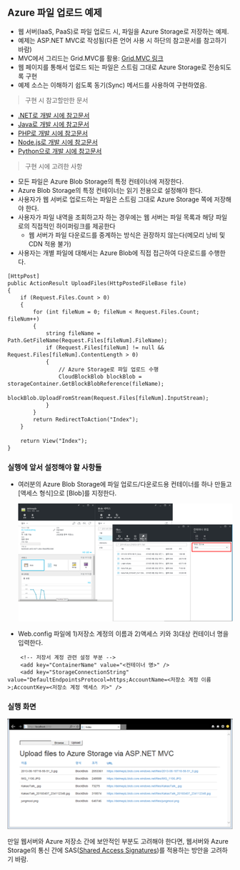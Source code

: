 ﻿## Azure 파일 업로드 예제

* 웹 서버(IaaS, PaaS)로 파일 업로드 시, 파일을 Azure Storage로 저장하는 예제.
* 예제는 ASP.NET MVC로 작성됨(다른 언어 사용 시 하단의 참고문서를 참고하기 바람)
* MVC에서 그리드는 Grid.MVC를 활용: [Grid.MVC 링크](https://gridmvc.codeplex.com/)
* 웹 페이지를 통해서 업로드 되는 파일은 스트림 그대로 Azure Storage로 전송되도록 구현
* 예제 소스는 이해하기 쉽도록 동기(Sync) 메서드를 사용하여 구현하였음.

> 구현 시 참고할만한 문서
- [.NET로 개발 시에 참고문서](https://azure.microsoft.com/en-us/documentation/articles/storage-dotnet-how-to-use-blobs/)
- [Java로 개발 시에 참고문서](https://azure.microsoft.com/en-us/documentation/articles/storage-java-how-to-use-blob-storage/)
- [PHP로 개발 시에 참고문서](https://azure.microsoft.com/en-us/documentation/articles/storage-php-how-to-use-blobs/)
- [Node.js로 개발 시에 참고문서](https://azure.microsoft.com/en-us/documentation/articles/storage-nodejs-how-to-use-blob-storage/)
- [Python으로 개발 시에 참고문서](https://azure.microsoft.com/en-us/documentation/articles/storage-python-how-to-use-blob-storage/)


>구현 시에 고려한 사항
- 모든 파일은 Azure Blob Storage의 특정 컨테이너에 저장한다.
- Azure Blob Storage의 특정 컨테이너는 읽기 전용으로 설정해야 한다.
- 사용자가 웹 서버로 업로드하는 파일은 스트림 그대로 Azure Storage 쪽에 저장해야 한다.
- 사용자가 파일 내역을 조회하고자 하는 경우에는 웹 서버는 파일 목록과 해당 파일로의 직접적인 하이퍼링크를 제공한다
	- 웹 서버가 파일 다운로드를 중계하는 방식은 권장하지 않는다(메모리 낭비 및 CDN 적용 불가)
- 사용자는 개별 파일에 대해서는 Azure Blob에 직접 접근하여 다운로드를 수행한다.


```
[HttpPost]
public ActionResult UploadFiles(HttpPostedFileBase file)
{
    if (Request.Files.Count > 0)
    {
        for (int fileNum = 0; fileNum < Request.Files.Count; fileNum++)
        {
            string fileName = Path.GetFileName(Request.Files[fileNum].FileName);
            if (Request.Files[fileNum] != null && Request.Files[fileNum].ContentLength > 0)
            {
                // Azure Storage로 파일 업로드 수행
                CloudBlockBlob blockBlob = storageContainer.GetBlockBlobReference(fileName);
                blockBlob.UploadFromStream(Request.Files[fileNum].InputStream);
            }
        }
        return RedirectToAction("Index");
    }

    return View("Index");
} 
```

### 실행에 앞서 설정해야 할 사항들
- 여러분의 Azure Blob Storage에 파일 업로드/다운로드용 컨테이너를 하나 만들고 [액세스 형식]으로 [Blob]를 지정한다.

    ![실행화면](https://github.com/jiyongseong/AzurePaaSHol/blob/master/AzureFileUploadWeb/images/azureStorageUpload2.png?raw=true)

- Web.config 파일에 1)저장소 계정의 이름과 2)액세스 키와 3)대상 컨테이너 명을 입력한다.
```
	<!-- 저장서 계정 관련 설정 부분 -->
    <add key="ContainerName" value="<컨테이너 명>" />
    <add key="StorageConnectionString" value="DefaultEndpointsProtocol=https;AccountName=<저장소 계정 이름>;AccountKey=<저장소 계정 액세스 키>" />
```
### 실행 화면
  ![실행화면](https://github.com/jiyongseong/AzurePaaSHol/blob/master/AzureFileUploadWeb/images/azureStorageUpload.png?raw=true)

만일 웹서버와 Azure 저장소 간에 보안적인 부분도 고려해야 한다면, 웹서버와 Azure Storage의 통신 간에 SAS([Shared Access Signatures](https://azure.microsoft.com/ko-kr/documentation/articles/storage-dotnet-shared-access-signature-part-1/))를 적용하는 방안을 고려하기 바람.